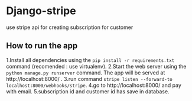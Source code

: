 # Django-stripe
use stripe api for creating subscription for customer

##  How to run the app
1.Install all dependencies using the `pip install -r requirements.txt` command (recomended : use virtualenv).
2.Start the web server using the `python manage.py runserver` command. The app will be served at http://localhost:8000/ .
3.run command `stripe listen --forward-to localhost:8000/webhooks/stripe`.
4.go to http://localhost:8000/ and pay with email.
5.subscription id and customer id has save in database.
